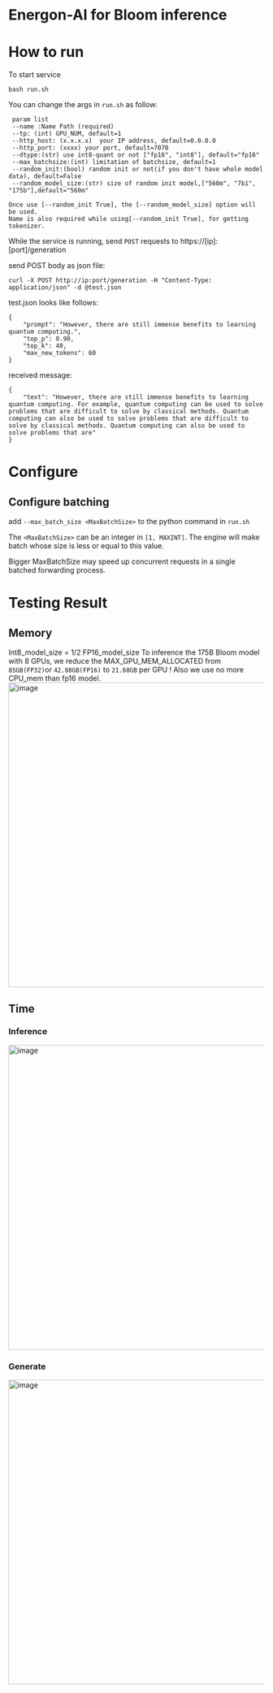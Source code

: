 # Energon-AI for Bloom inference
# How to run
To start service
```
bash run.sh
```

You can change the args in `run.sh` as follow:
```
 param list
 --name :Name Path (required)
 --tp: (int) GPU_NUM, default=1
 --http_host: (x.x.x.x)  your IP address, default=0.0.0.0
 --http_port: (xxxx) your port, default=7070
 --dtype:(str) use int8-quant or not ["fp16", "int8"], default="fp16"
 --max_batchsize:(int) limitation of batchsize, default=1
 --random_init:(bool) random init or not(if you don't have whole model data), default=False
 --random_model_size:(str) size of random init model,["560m", "7b1", "175b"],default="560m"

Once use [--random_init True], the [--random_model_size] option will be used. 
Name is also required while using[--random_init True], for getting tokenizer. 
```

While the service is running, send `POST` requests to https://[ip]:[port]/generation     

send POST body as json file:
```
curl -X POST http://ip:port/generation -H "Content-Type: application/json" -d @test.json
```

test.json looks like follows:
```
{
    "prompt": "However, there are still immense benefits to learning quantum computing.",
    "top_p": 0.90,
    "top_k": 40,
    "max_new_tokens": 60
}
```  

received message: 
```
{
    "text": "However, there are still immense benefits to learning quantum computing. For example, quantum computing can be used to solve problems that are difficult to solve by classical methods. Quantum computing can also be used to solve problems that are difficult to solve by classical methods. Quantum computing can also be used to solve problems that are"
}
```

# Configure
## Configure batching
add `--max_batch_size <MaxBatchSize>`  to the python command in `run.sh`

The `<MaxBatchSize>` can be an integer in `[1, MAXINT]`. The engine will make batch whose size is less or equal to this value.

Bigger MaxBatchSize may speed up concurrent requests in a single batched forwarding process.

# Testing Result
## Memory
Int8_model_size = 1/2 FP16_model_size
To inference the 175B Bloom model with 8 GPUs, we reduce the MAX_GPU_MEM_ALLOCATED from `85GB(FP32)`or `42.88GB(FP16)` to `21.68GB` per GPU !
Also we use no more CPU_mem than fp16 model.
<img width="600" alt="image" src="https://user-images.githubusercontent.com/70618399/207521302-d4823b3a-63b7-45b8-af68-da09997936d1.png">
## Time
### Inference
<img width="600" alt="image" src="https://user-images.githubusercontent.com/70618399/207521883-a277795f-d21b-4f71-bbba-b110e3a22186.png">

### Generate
<img width="600" alt="image" src="https://user-images.githubusercontent.com/70618399/207755302-b131d940-9028-4d4c-a5b4-1fa1189d27e4.png">




